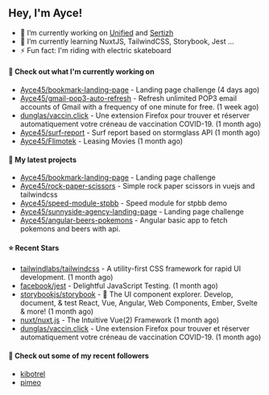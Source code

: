## Hey, I'm Ayce!
- 🔭 I’m currently working on <a href="https://link-u.nified.com/">Unified</a> and <a href="https://sertizh.fr/">Sertizh</a>
- 🌱 I’m currently learning NuxtJS, TailwindCSS, Storybook, Jest ...
- ⚡ Fun fact: I'm riding with electric skateboard

#### 👷 Check out what I'm currently working on

- [Ayce45/bookmark-landing-page](https://github.com/Ayce45/bookmark-landing-page) - Landing page challenge (4 days ago)
- [Ayce45/gmail-pop3-auto-refresh](https://github.com/Ayce45/gmail-pop3-auto-refresh) - Refresh unlimited POP3 email accounts of Gmail with a frequency of one minute for free. (1 week ago)
- [dunglas/vaccin.click](https://github.com/dunglas/vaccin.click) - Une extension Firefox pour trouver et réserver automatiquement votre créneau de vaccination COVID-19. (1 month ago)
- [Ayce45/surf-report](https://github.com/Ayce45/surf-report) - Surf report based on stormglass API (1 month ago)
- [Ayce45/Flimotek](https://github.com/Ayce45/Flimotek) - Leasing Movies (1 month ago)

#### 🌱 My latest projects

- [Ayce45/bookmark-landing-page](https://github.com/Ayce45/bookmark-landing-page) - Landing page challenge
- [Ayce45/rock-paper-scissors](https://github.com/Ayce45/rock-paper-scissors) - Simple rock paper scissors in vuejs and tailwindcss
- [Ayce45/speed-module-stpbb](https://github.com/Ayce45/speed-module-stpbb) - Speed module for stpbb demo
- [Ayce45/sunnyside-agency-landing-page](https://github.com/Ayce45/sunnyside-agency-landing-page) - Landing page challenge
- [Ayce45/angular-beers-pokemons](https://github.com/Ayce45/angular-beers-pokemons) - Angular basic app to fetch pokemons and beers with api.

#### ⭐ Recent Stars

- [tailwindlabs/tailwindcss](https://github.com/tailwindlabs/tailwindcss) - A utility-first CSS framework for rapid UI development. (1 month ago)
- [facebook/jest](https://github.com/facebook/jest) - Delightful JavaScript Testing. (1 month ago)
- [storybookjs/storybook](https://github.com/storybookjs/storybook) - 📓 The UI component explorer. Develop, document, &amp; test React, Vue, Angular, Web Components, Ember, Svelte &amp; more! (1 month ago)
- [nuxt/nuxt.js](https://github.com/nuxt/nuxt.js) - The Intuitive Vue(2) Framework (1 month ago)
- [dunglas/vaccin.click](https://github.com/dunglas/vaccin.click) - Une extension Firefox pour trouver et réserver automatiquement votre créneau de vaccination COVID-19. (1 month ago)

#### 👯 Check out some of my recent followers

- [kibotrel](https://github.com/kibotrel)
- [pimeo](https://github.com/pimeo)
